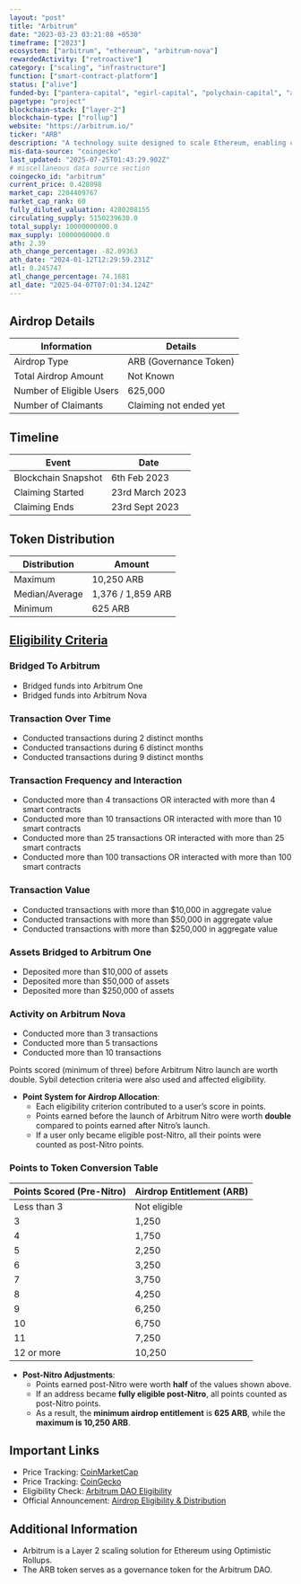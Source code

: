 ```yaml
---
layout: "post"
title: "Arbitrum"
date: "2023-03-23 03:21:08 +0530"
timeframe: ["2023"]
ecosystem: ["arbitrum", "ethereum", "arbitrum-nova"]
rewardedActivity: ["retroactive"]
category: ["scaling", "infrastructure"]
function: ["smart-contract-platform"]
status: ["alive"]
funded-by: ["pantera-capital", "egirl-capital", "polychain-capital", "alameda-research"]
pagetype: "project"
blockchain-stack: ["layer-2"]
blockchain-type: ["rollup"]
website: "https://arbitrum.io/"
ticker: "ARB"
description: "A technology suite designed to scale Ethereum, enabling cheaper and faster transactions through its Optimistic Rollup protocol while maintaining Ethereum-level security."
mis-data-source: "coingecko"
last_updated: "2025-07-25T01:43:29.902Z"
# miscellaneous data source section
coingecko_id: "arbitrum"
current_price: 0.428098
market_cap: 2204409767
market_cap_rank: 60
fully_diluted_valuation: 4280208155
circulating_supply: 5150239630.0
total_supply: 10000000000.0
max_supply: 10000000000.0
ath: 2.39
ath_change_percentage: -82.09363
ath_date: "2024-01-12T12:29:59.231Z"
atl: 0.245747
atl_change_percentage: 74.1681
atl_date: "2025-04-07T07:01:34.124Z"
---
```


## Airdrop Details

| Information              | Details                |
| ------------------------ | ---------------------- |
| Airdrop Type             | ARB (Governance Token) |
| Total Airdrop Amount     | Not Known              |
| Number of Eligible Users | 625,000                |
| Number of Claimants      | Claiming not ended yet |

## Timeline

| Event               | Date            |
| ------------------- | --------------- |
| Blockchain Snapshot | 6th Feb 2023    |
| Claiming Started    | 23rd March 2023 |
| Claiming Ends       | 23rd Sept 2023  |

## Token Distribution

| Distribution   | Amount            |
| -------------- | ----------------- |
| Maximum        | 10,250 ARB        |
| Median/Average | 1,376 / 1,859 ARB |
| Minimum        | 625 ARB           |

## [Eligibility Criteria](https://docs.arbitrum.foundation/airdrop-eligibility-distribution)

### Bridged To Arbitrum

- Bridged funds into Arbitrum One
- Bridged funds into Arbitrum Nova

### Transaction Over Time

- Conducted transactions during 2 distinct months
- Conducted transactions during 6 distinct months
- Conducted transactions during 9 distinct months

### Transaction Frequency and Interaction

- Conducted more than 4 transactions OR interacted with more than 4 smart contracts
- Conducted more than 10 transactions OR interacted with more than 10 smart contracts
- Conducted more than 25 transactions OR interacted with more than 25 smart contracts
- Conducted more than 100 transactions OR interacted with more than 100 smart contracts

### Transaction Value

- Conducted transactions with more than $10,000 in aggregate value
- Conducted transactions with more than $50,000 in aggregate value
- Conducted transactions with more than $250,000 in aggregate value

### Assets Bridged to Arbitrum One

- Deposited more than $10,000 of assets
- Deposited more than $50,000 of assets
- Deposited more than $250,000 of assets

### Activity on Arbitrum Nova

- Conducted more than 3 transactions
- Conducted more than 5 transactions
- Conducted more than 10 transactions

Points scored (minimum of three) before Arbitrum Nitro launch are worth double. Sybil detection criteria were also used and affected eligibility.

- **Point System for Airdrop Allocation**:
  - Each eligibility criterion contributed to a user’s score in points.
  - Points earned before the launch of Arbitrum Nitro were worth **double** compared to points earned after Nitro’s launch.
  - If a user only became eligible post-Nitro, all their points were counted as post-Nitro points.

### **Points to Token Conversion Table**

| Points Scored (Pre-Nitro) | Airdrop Entitlement (ARB) |
| ------------------------- | ------------------------- |
| Less than 3               | Not eligible              |
| 3                         | 1,250                     |
| 4                         | 1,750                     |
| 5                         | 2,250                     |
| 6                         | 3,250                     |
| 7                         | 3,750                     |
| 8                         | 4,250                     |
| 9                         | 6,250                     |
| 10                        | 6,750                     |
| 11                        | 7,250                     |
| 12 or more                | 10,250                    |

- **Post-Nitro Adjustments**:
  - Points earned post-Nitro were worth **half** of the values shown above.
  - If an address became **fully eligible post-Nitro**, all points counted as post-Nitro points.
  - As a result, the **minimum airdrop entitlement** is **625 ARB**, while the **maximum is 10,250 ARB**.

## Important Links

- Price Tracking: [CoinMarketCap](https://coinmarketcap.com/currencies/arbitrum/)
- Price Tracking: [CoinGecko](https://www.coingecko.com/en/coins/arbitrum)
- Eligibility Check: [Arbitrum DAO Eligibility](https://arbitrum.foundation/eligibility)
- Official Announcement: [Airdrop Eligibility & Distribution](https://docs.arbitrum.foundation/airdrop-eligibility-distribution)

## Additional Information

- Arbitrum is a Layer 2 scaling solution for Ethereum using Optimistic Rollups.
- The ARB token serves as a governance token for the Arbitrum DAO.